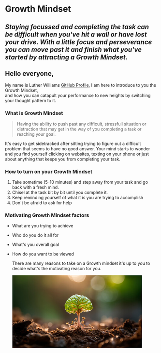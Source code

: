# Growth Mindset

## _Staying focussed and completing the task can be difficult when you've hit a wall or have lost your drive. With a little focus and perseverance you can move past it and finish what you've started by attracting a Growth Mindset._


## Hello everyone,

 My name is Luther Williams [GitHub Profile](https://github.com/Williamsluther3), I am here to introduce to you the Growth Mindset,  
 and how you can catapult your performance to new heights by switching your thought pattern to it. 

### **What is Growth Mindset**

> Having the ability to push past any difficult, stressfull situation or distraction that may get in the way of you completing a task or reaching your goal.

It's easy to get sidetracked after sitting trying to figure out a difficult problem that seems to have no good answer. Your mind starts to wonder and you find yourself clicking on websites, texting on your phone or just about anything that keeps you from completing your task.  

### **How to turn on your Growth Mindset**

1. Take sometime (5-10 minutes) and step away from your task and go back with a fresh mind.
1.  Chisel at the task bit by bit until you complete it.
1. Keep reminding yourself of what it is you are trying to accomplish
1. Don't be afraid to ask for help

### **Motivating Growth Mindset factors**

* What are you trying to achieve
* Who do you do it all for
* What's you overall goal
* How do you want to be viewed

  There are many reasons to take on a Growth mindset it's up to you to decide what's the motivating reason for you.
  
  
  ![Growth Mindset](mindgrowth.jpg)


